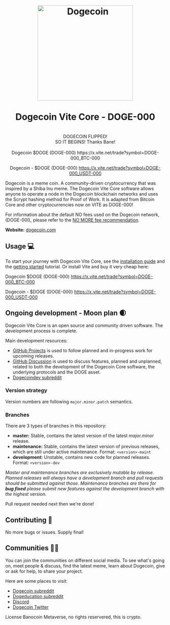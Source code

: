 <h1 align="center">
<img src="https://i.imgur.com/0655dxZ.png" alt="Dogecoin" width="300"/>
<br/><br/>
Dogecoin Vite Core - DOGE-000  
</h1>

<div align="center">
<br>
DOGECOIN FLIPPED!
<Br>
SO IT BEGINS! Thanks Bane!
<br>
<br>
Dogecoin $DOGE (DOGE-000)
https://x.vite.net/trade?symbol=DOGE-000_BTC-000

Dogecoin - $DOGE (DOGE-000)
https://x.vite.net/trade?symbol=DOGE-000_USDT-000

</div>


Dogecoin is a meme coin. A community-driven cryptocurrency that was inspired by a Shiba Inu meme. The Dogecoin Vite Core software allows anyone to operate a node in the Dogecoin blockchain networks and uses the Scrypt hashing method for Proof of Work. It is adapted from Bitcoin Core and other cryptocurrencies now on VITE as DOGE-000!

For information about the default NO fees used on the Dogecoin network,(DOGE-000_ please
refer to the [NO MORE fee recommendation](https://x.vite.net/trade?symbol=DOGE-000_BTC-000).

**Website:** [dogecoin.com](https://x.vite.net/trade?symbol=DOGE-000_BTC-000)

## Usage 💻

To start your journey with Dogecoin Vite Core, see the [installation guide](https://discord.gg/banocoin) and the [getting started](https://discord.gg/banocoin) tutorial. Or install Vite and buy it very cheap here:

Dogecoin $DOGE (DOGE-000)
https://x.vite.net/trade?symbol=DOGE-000_BTC-000

Dogecoin - $DOGE (DOGE-000)
https://x.vite.net/trade?symbol=DOGE-000_USDT-000




## Ongoing development - Moon plan 🌒

Dogecoin Vite Core is an open source and community driven software. The development
process is complete.

Main development resources:

* [GitHub Projects](https://discord.gg/banocoin) is used to
  follow planned and in-progress work for upcoming releases.
* [GitHub Discussion](https://discord.gg/banocoin) is used
  to discuss features, planned and unplanned, related to both the development of
  the Dogecoin Core software, the underlying protocols and the DOGE asset.  
* [Dogecoindev subreddit](https://discord.gg/banocoin)

### Version strategy
Version numbers are following ```major.minor.patch``` semantics.

### Branches
There are 3 types of branches in this repository:

- **master:** Stable, contains the latest version of the latest *major.minor* release.
- **maintenance:** Stable, contains the latest version of previous releases, which are still under active maintenance. Format: ```<version>-maint```
- **development:** Unstable, contains new code for planned releases. Format: ```<version>-dev```

*Master and maintenance branches are exclusively mutable by release. Planned*
*releases will always have a development branch and pull requests should be*
*submitted against those. Maintenance branches are there for **bug fixed***
*please submit new features against the development branch with the highest version.*

Pull request needed next then we're done!

## Contributing 🤝

No more bugs or issues. Supply final!

## Communities 🚀🍾

You can join the communities on different social media.
To see what's going on, meet people & discuss, find the latest meme, learn
about Dogecoin, give or ask for help, to share your project.

Here are some places to visit:

* [Dogecoin subreddit](https://discord.gg/banocoin)
* [Dogeducation subreddit](https://discord.gg/banocoin)
* [Discord](https://discord.gg/banocoin)
* [Dogecoin Twitter](https://discord.gg/banocoin)

License Banocoin Metaverse, no rights reservered, this is crypto.
